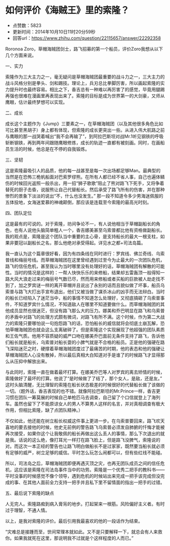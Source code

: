 # 如何评价《海贼王》里的索隆？
- 点赞数：5823
- 更新时间：2014年10月10日11时20分59秒
- 回答url：https://www.zhihu.com/question/22115657/answer/22292358
<body>
 <p data-pid="wZD0G0YS">Roronoa Zoro，草帽海贼团剑士，路飞招募的第一个船员，评价Zoro我想从以下几个方面来说。</p>
 <p data-pid="dfRKjBY5">一、实力</p>
 <p data-pid="daOgwIZR">索隆作为三大主力之一，毫无疑问是草帽海贼团最重要的战斗力之一，三大主力的战斗风格分别是拳头、剑和踢技。理论上，兵刃总比拳脚厉害，所以画起索隆的实力提升时也最终容易。相比之下，香吉总有一种难以再厉害了的感觉，毕竟用腿踢再强也很难在漫画里再表现出来了。索隆的目标是成为世界第一的大剑豪，又师从鹰眼，估计最终梦想可以实现。</p>
 <p data-pid="iYBlZY1V">二、成长</p>
 <p data-pid="znEegTAk">成长这个主题作为《Jump》三要素之一，在草帽海贼团（以及其他很多角色比如可比甚至黑胡子）身上都有体现，但索隆的成长更突出一些。从进入伟大航路之前与鹰眼的那一战哭着喊出“我不会再输了”，到阿拉巴斯坦对战Mr.1听见钢铁的呼吸斩断钢铁，再到两年间跟随鹰眼修炼，成长的轨迹一直都有被刻画。同时，在画船员生活的时候，他总是在不停的自我锻炼。</p>
 <p data-pid="XXP0pV4O">三、坚韧</p>
 <p data-pid="NvCT19t8">这是索隆最吸引人的品质，他的每一战甚至是每一次出场都足够Man。最典型的当然是在恐怖三桅帆船面对巴索罗缪熊。在所有人都已经不省人事，自己也遍体鳞伤的时候回光返照一般杀出，用一招“狮子歌歌”阻止了熊对路飞下死手，又将争着替死的厨子击昏，说服熊让自己代替船长。然后承受了路飞所有的伤害，并在那种惨烈的景象下淡淡的说出“不，什么也没发生。” 那一段不知道令多少男海迷佩服的五体投地，女海迷爱慕的神魂颠倒，那应该是连载至今索隆的最高光时刻。</p>
 <p data-pid="BlHi26sY">四、团队定位</p>
 <p data-pid="McdjynRU">这是最有的可说的。对于索隆，坊间争论不一，有人说他相当于草帽副船长的角色，也有人说他头脑简单粗人一个，香吉娜美甚至乌索普都比他有资格做副船长。我的观点是，索隆是这个团队当中重要的主心骨，是支持船长的最大一根支柱，如果非要冠以副船长之名，那么他绝对承受得起。详见水之都+司法岛篇。</p>
 <p data-pid="ktn0YZjS">我一直认为这个篇章很好看，因为有四条线在同时进行：罗宾线、佛兰奇线、乌索普线和梅丽号线。而草帽海贼团在这里曾经遇到过至今为止最大的一次团队危机，路飞的信任危机，甚至我认为当时哪里没有处理好的话，草帽海贼团有解散的可能性。当时的情况是这样的：一帮人快快乐乐的来修船，结果却五雷轰顶一般得知一路大风大浪走过来的梅丽号气数已尽，然而用来修船或者买船的巨款被人劫走找不到了，加之罗宾谜一样的离开草帽并且说出了永别的话而且貌似做了坏事，船员乌索普与路飞大打出手宣布退出，他们又被当做了谋杀冰山的凶手而无法辩白。当时的船长已经陷入了迷茫当中，船的事情不知道怎么处理好，又彻底搞砸了乌索普事件，不知道罗宾什么情况，不知道敌人在哪里不知道要做什么。而草帽海贼团的其他成员显然也很迷茫，但没有路飞那么大的压力。娜美和乔巴明显在路飞和乌索普的矛盾中对路飞的处理方式颇有微词，对路飞有所不满。这个时候，作为第二大战力的索隆只要哪怕说一句抱怨路飞的话，恐怕船长的威信就将会彻底土崩瓦解，恐怕草帽海贼团也就会这么支离破碎了。但是索隆这个实现展现了他超强的团队素质和王佐气质。他用不容质疑的威严口吻在娜美乔巴面前无条件支持了路飞，告诉他们船长就是船长，乌索普对船长耍的小脾气就是不合格的船员。正是他的强硬在路飞深陷迷茫之时，硬撑着草帽海贼团度过了最痛苦的时期，他的表态和他的强硬让草帽海贼团人心没有散掉，所以最后真相大白知道对手是谁了的时候路飞才显得那么从压抑中解放出来。</p>
 <p data-pid="P7f4C4ds">与此同时，索隆一直在做着最坏打算。在娜美乔巴等人对罗宾的离去矫情的时候，索隆做好了最坏的打算。他说了“是时候做了了结了，那个女人，是敌，还是友。” 这时头脑清醒，无比理智的索隆在船长状态极差的时候很好的代替船长做了该做的一切。（题外话，香吉表现的也不错。就像阿拉巴斯坦的Mr.Prince一样，香吉更习惯在团队一筹莫展的时候自己单枪匹马去调查，自己留了个口信就登上了海列车。虽然也留下了不能原谅女人的男人不算男人这样的名言，并对真相调查有极大作用，但相比索隆，缺了点团队精神。）</p>
 <p data-pid="0iFFj129">不仅如此，他还能在树立船长权威这件事上更进一步。在乌索普要回来，路飞欢天喜地的要去接他的时候，他史无前例的警告路飞乌索普必须发自肺腑的忏悔才能被再次接受，如果你这个让我敬佩的船长再做出这么丢人的事情，那么下次退出的就是我。话说的这么绝，像打耳光一样打在路飞脸上，但是路飞没脾气，索隆说的对。而这次一本正经的警告也让路飞明白做船长不是过家家，既然要当船长就必须有足够的威严，树立足够的威信。平时怎么玩怎么闹都可以，但有些红线不能碰。</p>
 <p data-pid="EyzI7bh4">所以，司法岛之后，草帽海贼团即便再遇灭顶之灾，也再无团队成员之间的信任危机，这应该是索隆在司法岛事件当中的功劳。索隆是一个优秀二把手的教科书——平时没事的时候感觉不像个领导，遇到危机的时候站出来完成一把手该完成但没完成的事、在其他人面前全力支持一把手并且私下里不留情面的指出一把手的过错。</p>
 <p data-pid="nAmvPUYm">五、最后说下索隆的缺点</p>
 <p data-pid="uZKIPuMY">人无完人。索隆路痴到病入膏肓的地步。打起架来一根筋。风险偏好主义者。有时过于理智，不通人情。</p>
 <p data-pid="-EqoqDj4">以上，是我对索隆的评价。最后引用我最喜欢的他的一段话作为结束。</p>
 <p data-pid="O7_ayxdc">“灾难总是接踵而至，世间常理本就如此。又不是只要解释一下，就总会有人来救你。如果我就死在这里，那说明我不过就是个这样程度的人而已。”</p>
</body>